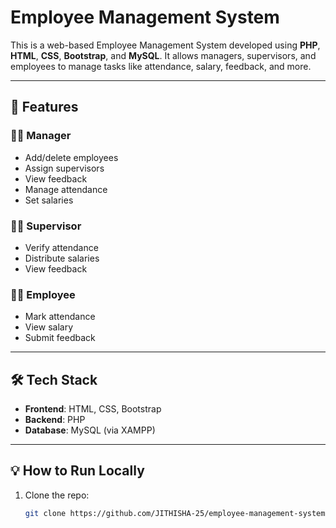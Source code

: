 # Employee Management System

This is a web-based Employee Management System developed using **PHP**, **HTML**, **CSS**, **Bootstrap**, and **MySQL**. It allows managers, supervisors, and employees to manage tasks like attendance, salary, feedback, and more.

---

## 🔧 Features

### 👩‍💼 Manager
- Add/delete employees
- Assign supervisors
- View feedback
- Manage attendance
- Set salaries

### 🧑‍🔧 Supervisor
- Verify attendance
- Distribute salaries
- View feedback

### 👨‍💻 Employee
- Mark attendance
- View salary
- Submit feedback

---

## 🛠️ Tech Stack

- **Frontend**: HTML, CSS, Bootstrap
- **Backend**: PHP
- **Database**: MySQL (via XAMPP)

---

## 💡 How to Run Locally

1. Clone the repo:
   ```bash
   git clone https://github.com/JITHISHA-25/employee-management-system.git
